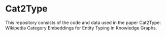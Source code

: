 # Cat2Type


This repository consists of the code and data used in the paper Cat2Type: Wikipedia Category Embeddings for Entity Typing in Knowledge Graphs.

